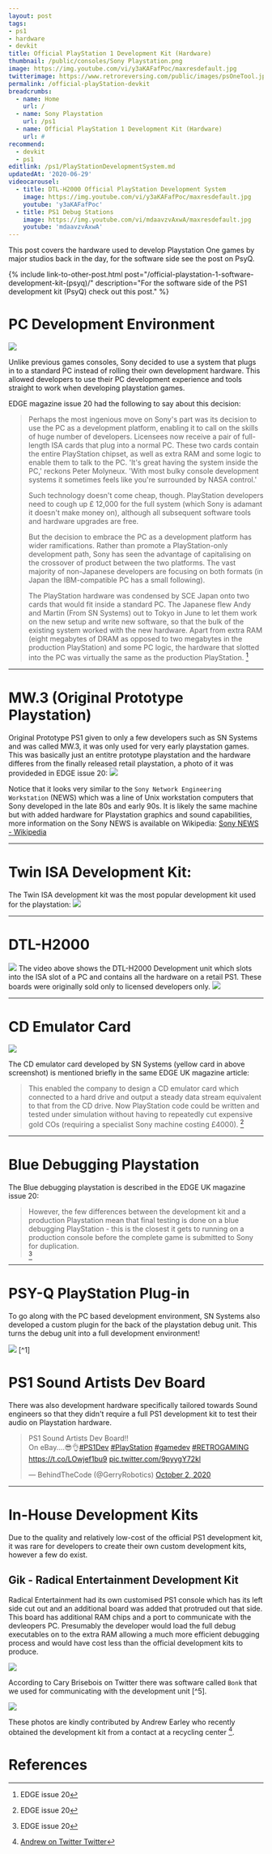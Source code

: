 ```yaml
---
layout: post
tags: 
- ps1
- hardware
- devkit
title: Official PlayStation 1 Development Kit (Hardware)
thumbnail: /public/consoles/Sony Playstation.png
image: https://img.youtube.com/vi/y3aKAFafPoc/maxresdefault.jpg
twitterimage: https://www.retroreversing.com/public/images/psOneTool.jpg
permalink: /official-playStation-devkit
breadcrumbs:
  - name: Home
    url: /
  - name: Sony Playstation
    url: /ps1
  - name: Official PlayStation 1 Development Kit (Hardware)
    url: #
recommend: 
  - devkit
  - ps1
editlink: /ps1/PlayStationDevelopmentSystem.md
updatedAt: '2020-06-29'
videocarousel:
  - title: DTL-H2000 Official PlayStation Development System
    image: https://img.youtube.com/vi/y3aKAFafPoc/maxresdefault.jpg
    youtube: 'y3aKAFafPoc'
  - title: PS1 Debug Stations
    image: https://img.youtube.com/vi/mdaavzvAxwA/maxresdefault.jpg
    youtube: 'mdaavzvAxwA'
---
```

This post covers the hardware used to develop Playstation One games by major studios back in the day, for the software side see the post on PsyQ.

{% include link-to-other-post.html post="/official-playstation-1-software-development-kit-(psyq)/" description="For the software side of the PS1 development kit (PsyQ) check out this post." %}


# PC Development Environment
<img src="/public/images/psOneTool.jpg"/>

Unlike previous games consoles, Sony decided to use a system that plugs in to a standard PC instead of rolling their own development hardware. This allowed developers to use their PC development experience and tools straight to work when developing playstation games.


EDGE magazine issue 20 had the following to say about this decision:

> Perhaps the most ingenious move on Sony's part was its decision to use the PC as a development platform, enabling it to call on the skills of huge number of developers. 
> Licensees now receive a pair of full-length ISA cards that plug into a normal PC. 
> These two cards contain the entire PlayStation chipset, as well as extra RAM and some logic to enable them to talk to the PC. 'lt's great having the system inside the PC,' reckons Peter Molyneux. 'With most bulky console development systems it sometimes feels like you're surrounded by NASA control.'
> 					
> Such technology doesn't come cheap, though. PlayStation developers need to cough up £ 12,000 for the full system (which Sony is adamant it doesn't make money on), although all subsequent software tools and hardware upgrades are free.
> 					
> But the decision to embrace the PC as a development platform has wider ramifications. Rather than promote a PlayStation-only development path, Sony has seen the advantage of capitalising on the crossover of product between the two platforms. 
The vast majority of non-Japanese developers are focusing on both formats (in Japan the IBM-compatible PC has a small following). 
> 
> The PlayStation hardware was condensed by SCE Japan onto two cards that  would fit inside a standard PC. The Japanese flew Andy and Martin (From SN Systems) out to Tokyo in June to let them work on the new setup and write new software, so that the bulk of the existing system worked with the new hardware. Apart from extra RAM (eight megabytes of DRAM as opposed to two megabytes in the production PlayStation) and some PC logic, the hardware that slotted into the PC was virtually the same as the production PlayStation.
[^2]

---
# MW.3 (Original Prototype Playstation)
Original Prototype PS1 given to only a few developers such as SN Systems and was called MW.3, it was only used for very early playstation games. This was basically just an entitre prototype playstation and the hardware differes from the finally released retail playstation, a photo of it was provideded in EDGE issue 20:
<img src="/public/magazine/PS1OriginalDevKitMW3_EDGE_Issue_20.png" />

Notice that it looks very similar to the `Sony Network Engineering Workstation` (NEWS) which was a line of Unix workstation computers that Sony developed in the late 80s and early 90s. It is likely the same machine but with added hardware for Playstation graphics and sound capabilities, more information on the Sony NEWS is available on Wikipedia: [Sony NEWS - Wikipedia](https://en.wikipedia.org/wiki/Sony_NEWS)

---
# Twin ISA Development Kit:
The Twin ISA development kit was the most popular development kit used for the playstation:
<img src="/public/magazine/PS1DevKitTwinISA_EDGE_Issue_20.png" />

---
# DTL-H2000
<img src="/public/images/psoneToolISA.jpg"/>
The video above shows the DTL-H2000 Development unit which slots into the ISA slot of a PC and contains all the hardware on a retail PS1.
These boards were originally sold only to licensed developers only. 

<img src="/public/images/psone-DTL-H2510.jpg"/>

---
# CD Emulator Card
<img src="/public/images/AllPSOneDevBoards.jpg"/>

The CD emulator card developed by SN Systems (yellow card in above screenshot) is mentioned briefly in the same EDGE UK magazine article:		
> This enabled the company to design a CD emulator card which connected to a hard drive and output a steady data stream equivalent to that from the CD drive. 
> Now PlayStation	code could be written and tested under simulation without having to repeatedly cut expensive gold COs (requiring a specialist Sony machine costing £4000).
[^2]

---
# Blue Debugging Playstation
The Blue debugging playstation is described in the EDGE UK magazine issue 20:
> However, the few differences between the development kit and a production Playstation mean that final testing is done on a blue debugging PlayStation - this is the closest it gets to running on a production console before the complete game is submitted to Sony for duplication.  
[^2]

---
# PSY-Q PlayStation Plug-in
To go along with the PC based development environment, SN Systems also developed a custom plugin for the back of the playstation debug unit. This turns the debug unit into a full development environment!

<img src="/public/magazine/Sn Systems hadrware for Ps1 PsyQ in Next_Generation_Issue_015_March_1996_0083-2.jpg" />
[^1]

# PS1 Sound Artists Dev Board
There was also development hardware specifically tailored towards Sound engineers so that they didn't require a full PS1 development kit to test their audio on Playstation hardware.

<blockquote class="twitter-tweet"><p lang="en" dir="ltr">PS1 Sound Artists Dev Board!! <br>On eBay....😎👌<a href="https://twitter.com/hashtag/PS1Dev?src=hash&amp;ref_src=twsrc%5Etfw">#PS1Dev</a> <a href="https://twitter.com/hashtag/PlayStation?src=hash&amp;ref_src=twsrc%5Etfw">#PlayStation</a> <a href="https://twitter.com/hashtag/gamedev?src=hash&amp;ref_src=twsrc%5Etfw">#gamedev</a> <a href="https://twitter.com/hashtag/RETROGAMING?src=hash&amp;ref_src=twsrc%5Etfw">#RETROGAMING</a> <a href="https://t.co/LOwjef1bu9">https://t.co/LOwjef1bu9</a> <a href="https://t.co/9pyygY72kl">pic.twitter.com/9pyygY72kl</a></p>&mdash; BehindTheCode (@GerryRobotics) <a href="https://twitter.com/GerryRobotics/status/1312002590645932033?ref_src=twsrc%5Etfw">October 2, 2020</a></blockquote> <script async src="https://platform.twitter.com/widgets.js" charset="utf-8"></script>

---
# In-House Development Kits
Due to the quality and relatively low-cost of the official PS1 development kit, it was rare for developers to create their own custom development kits, however a few do exist.

## Gik - Radical Entertainment Development Kit
Radical Entertainment had its own customised PS1 console which has its left side cut out and an additional board was added that protruded out that side. This board has additional RAM chips and a port to communicate with the devleopers PC. Presumably the developer would load the full debug executables on to the extra RAM allowing a much more efficient debugging process and would have cost less than the official development kits to produce.

<img src="/public/images/ps1/Radical Entertainment Custom Development PS1 by Andrew Earley.jpg" />

According to Cary Brisebois on Twitter there was software called `Bonk` that we used for communicating with the development unit [^5]. 

<img src="/public/images/ps1/Radical Entertainment Custom Development PS1 Side by Andrew Earley.jpg" />

These photos are kindly contributed by Andrew Earley who recently obtained the development kit from a contact at a recycling center [^4]. 

# References
[^1]: Next generation issue 15 from March 1996
[^2]: EDGE issue 20
[^3]: [SONY TOOL Playstation One PS1 Development DTL Devkit Debugging RARE PROTOTYPE](https://www.ebay.com/itm/SONY-TOOL-Playstation-One-PS1-Development-DTL-Devkit-Debugging-RARE-PROTOTYPE/173864533814)
[^4]: [Andrew on Twitter Twitter](https://twitter.com/AndrewEarley7/status/1276871457272823808)
